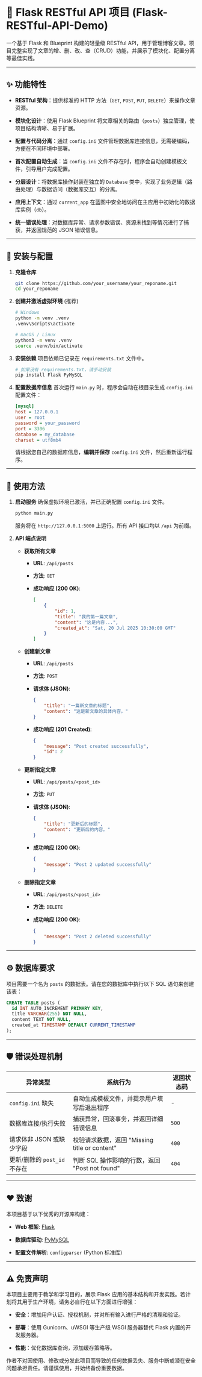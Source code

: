 # 📝 Flask RESTful API 项目 (Flask-RESTful-API-Demo)

一个基于 Flask 和 Blueprint 构建的轻量级 RESTful API，用于管理博客文章。项目完整实现了文章的增、删、改、查（CRUD）功能，并展示了模块化、配置分离等最佳实践。

---

## ✨ 功能特性

- **RESTful 架构**：提供标准的 HTTP 方法（`GET`, `POST`, `PUT`, `DELETE`）来操作文章资源。
  
- **模块化设计**：使用 Flask Blueprint 将文章相关的路由（`posts`）独立管理，使项目结构清晰、易于扩展。
  
- **配置与代码分离**：通过 `config.ini` 文件管理数据库连接信息，无需硬编码，方便在不同环境中部署。
  
- **首次配置自动生成**：当 `config.ini` 文件不存在时，程序会自动创建模板文件，引导用户完成配置。
  
- **分层设计**：将数据库操作封装在独立的 `Database` 类中，实现了业务逻辑（路由处理）与数据访问（数据库交互）的分离。
  
- **应用上下文**：通过 `current_app` 在蓝图中安全地访问在主应用中初始化的数据库实例（`db`）。
  
- **统一错误处理**：对数据库异常、请求参数错误、资源未找到等情况进行了捕获，并返回规范的 JSON 错误信息。

---

## 🔧 安装与配置

1. **克隆仓库**
   
    ```bash
    git clone https://github.com/your_username/your_reponame.git
    cd your_reponame
    ```
2. **创建并激活虚拟环境** (推荐)
   
    ```bash
    # Windows
    python -m venv .venv
    .venv\Scripts\activate
    
    # macOS / Linux
    python3 -m venv .venv
    source .venv/bin/activate
    ```
3. **安装依赖** 项目依赖已记录在 `requirements.txt` 文件中。
   
    ```bash
    # 如果没有 requirements.txt，请手动安装
    pip install Flask PyMySQL
    ```
4. **配置数据库信息** 首次运行 `main.py` 时，程序会自动在根目录生成 `config.ini` 配置文件：
   
    ```ini
    [mysql]
    host = 127.0.0.1
    user = root
    password = your_password
    port = 3306
    database = my_database
    charset = utf8mb4
    ```
    
    请根据您自己的数据库信息，**编辑并保存** `config.ini` 文件，然后重新运行程序。

---

## 🚀 使用方法

1. **启动服务** 确保虚拟环境已激活，并已正确配置 `config.ini` 文件。
   
    ```bash
    python main.py
    ```
    
    服务将在 `http://127.0.0.1:5000` 上运行。所有 API 接口均以 `/api` 为前缀。
    
2. **API 端点说明**
   
    - **获取所有文章**
      
        - **URL**: `/api/posts`
          
        - **方法**: `GET`
          
        - **成功响应 (200 OK)**:
          
            ```json
            [
                {
                    "id": 1,
                    "title": "我的第一篇文章",
                    "content": "这是内容...",
                    "created_at": "Sat, 20 Jul 2025 10:30:00 GMT"
                }
            ]
            ```
    - **创建新文章**
      
        - **URL**: `/api/posts`
          
        - **方法**: `POST`
          
        - **请求体 (JSON)**:
          
            ```json
            {
                "title": "一篇新文章的标题",
                "content": "这是新文章的具体内容。"
            }
            ```
        - **成功响应 (201 Created)**:
          
            ```json
            {
                "message": "Post created successfully",
                "id": 2
            }
            ```
    - **更新指定文章**
      
        - **URL**: `/api/posts/<post_id>`
          
        - **方法**: `PUT`
          
        - **请求体 (JSON)**:
          
            ```JSON
            {
                "title": "更新后的标题",
                "content": "更新后的内容。"
            }
            ```
        - **成功响应 (200 OK)**:
          
            ```JSON
            {
                "message": "Post 2 updated successfully"
            }
            ```
    - **删除指定文章**
      
        - **URL**: `/api/posts/<post_id>`
          
        - **方法**: `DELETE`
          
        - **成功响应 (200 OK)**:
          
            ```json
            {
                "message": "Post 2 deleted successfully"
            }
            ```

---

## ⚙️ 数据库要求

项目需要一个名为 `posts` 的数据表。请在您的数据库中执行以下 SQL 语句来创建该表：

```sql
CREATE TABLE posts (
  id INT AUTO_INCREMENT PRIMARY KEY,
  title VARCHAR(255) NOT NULL,
  content TEXT NOT NULL,
  created_at TIMESTAMP DEFAULT CURRENT_TIMESTAMP
);
```

---

## 🛡️ 错误处理机制

| 异常类型                     | 系统行为                                       | 返回状态码 |
| ---------------------------- | ---------------------------------------------- | ---------- |
| `config.ini` 缺失            | 自动生成模板文件，并提示用户填写后退出程序     | \-         |
| 数据库连接/执行失败          | 捕获异常，回滚事务，并返回详细错误信息         | `500`      |
| 请求体非 JSON 或缺少字段     | 校验请求数据，返回 "Missing title or content"  | `400`      |
| 更新/删除的 `post_id` 不存在 | 判断 SQL 操作影响的行数，返回 "Post not found" | `404`      |

---

## ❤️ 致谢

本项目基于以下优秀的开源库构建：

- **Web 框架**: [Flask](https://flask.palletsprojects.com/)
  
- **数据库驱动**: [PyMySQL](https://github.com/PyMySQL/PyMySQL)
  
- **配置文件解析**: `configparser` (Python 标准库)
  

---

## ⚠️ 免责声明

本项目主要用于教学和学习目的，展示 Flask 应用的基本结构和开发实践。若计划将其用于生产环境，请务必自行在以下方面进行增强：

- **安全**：增加用户认证、授权机制，并对所有输入进行严格的清理和验证。
  
- **部署**：使用 Gunicorn、uWSGI 等生产级 WSGI 服务器替代 Flask 内置的开发服务器。
  
- **性能**：优化数据库查询，添加缓存策略等。
  

作者不对因使用、修改或分发此项目而导致的任何数据丢失、服务中断或潜在安全问题承担责任。请谨慎使用，并始终备份重要数据。